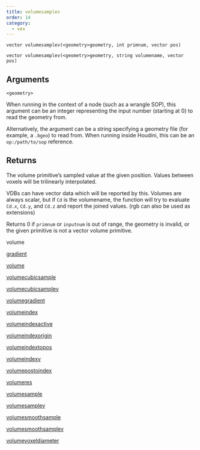 ```yaml
---
title: volumesamplev
order: 14
category:
  - vex
---
```


`vector volumesamplev(<geometry>geometry, int primnum, vector pos)`

`vector volumesamplev(<geometry>geometry, string volumename, vector pos)`

## Arguments

`<geometry>`

When running in the context of a node (such as a wrangle SOP), this argument can be an integer representing the input number (starting at 0) to read the geometry from.

Alternatively, the argument can be a string specifying a geometry file (for example, a `.bgeo`) to read from. When running inside Houdini, this can be an `op:/path/to/sop` reference.

## Returns

The volume primitive’s sampled value at the given position. Values between voxels will be trilinearly interpolated.

VDBs can have vector data which will be reported by this. Volumes are always scalar, but if `Cd` is the volumename, the function will try to evaluate `Cd.x`, `Cd.y`, and `Cd.z` and report the joined values. (rgb can also be used as extensions)

Returns 0 if `primnum` or `inputnum` is out of range, the geometry is invalid, or the given primitive is not a vector volume primitive.

volume

[gradient](gradient.html)

[volume](volume.html)

[volumecubicsample](volumecubicsample.html)

[volumecubicsamplev](volumecubicsamplev.html)

[volumegradient](volumegradient.html)

[volumeindex](volumeindex.html)

[volumeindexactive](volumeindexactive.html)

[volumeindexorigin](volumeindexorigin.html)

[volumeindextopos](volumeindextopos.html)

[volumeindexv](volumeindexv.html)

[volumepostoindex](volumepostoindex.html)

[volumeres](volumeres.html)

[volumesample](volumesample.html)

[volumesamplev](volumesamplev.html)

[volumesmoothsample](volumesmoothsample.html)

[volumesmoothsamplev](volumesmoothsamplev.html)

[volumevoxeldiameter](volumevoxeldiameter.html)
